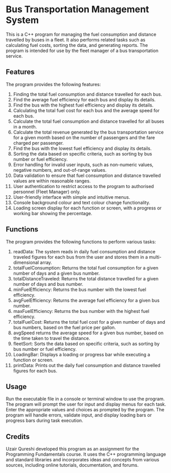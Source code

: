# Bus Transportation Management System
This is a C++ program for managing the fuel consumption and distance travelled by buses in a fleet. It also performs related tasks such as calculating fuel costs, sorting the data, and generating reports. The program is intended for use by the fleet manager of a bus transportation service.

## Features
The program provides the following features:

1. Finding the total fuel consumption and distance travelled for each bus.
2. Find the average fuel efficiency for each bus and display its details.
3. Find the bus with the highest fuel efficiency and display its details.
4. Calculating the total fuel cost for each bus and the average speed for each bus.
5. Calculate the total fuel consumption and distance travelled for all buses in a month.
6. Calculate the total revenue generated by the bus transportation service for a given month based on the number of passengers and the fare charged per passenger.
7. Find the bus with the lowest fuel efficiency and display its details.
8. Sorting the data based on specific criteria, such as sorting by bus number or fuel efficiency.
9. Error handling for invalid user inputs, such as non-numeric values, negative numbers, and out-of-range values.
10. Data validation to ensure that fuel consumption and distance travelled values are within reasonable ranges.
11. User authentication to restrict access to the program to authorised personnel (Fleet Manager) only.
12. User-friendly interface with simple and intuitive menus.
13. Console background colour and text colour change functionality.
14. Loading screen display for each function or screen, with a progress or working bar showing the percentage.
## Functions
The program provides the following functions to perform various tasks:

1. readData: The system reads in daily fuel consumption and distance traveled figures for each bus from the user and stores them in a multi-dimensional array.
2. totalFuelConsumption: Returns the total fuel consumption for a given number of days and a given bus number.
3. totalDistanceTraveled: Returns the total distance travelled for a given number of days and bus number.
4. minFuelEfficiency: Returns the bus number with the lowest fuel efficiency.
5. avgFuelEfficiency: Returns the average fuel efficiency for a given bus number.
6. maxFuelEfficiency: Returns the bus number with the highest fuel efficiency.
7. totalFuelCost: Returns the total fuel cost for a given number of days and bus numbers, based on the fuel price per gallon.
8. avgSpeed returns the average speed for a given bus number, based on the time taken to travel the distance.
9. fleetSort: Sorts the data based on specific criteria, such as sorting by bus number or fuel efficiency.
10. LoadingBar: Displays a loading or progress bar while executing a function or screen.
11. printData: Prints out the daily fuel consumption and distance travelled figures for each bus.
## Usage
Run the executable file in a console or terminal window to use the program. The program will prompt the user for input and display menus for each task. Enter the appropriate values and choices as prompted by the program. The program will handle errors, validate input, and display loading bars or progress bars during task execution.

## Credits
Uzair Qureshi developed this program as an assignment for the Programming Fundamentals course. It uses the C++ programming language and standard libraries and incorporates ideas and concepts from various sources, including online tutorials, documentation, and forums.
